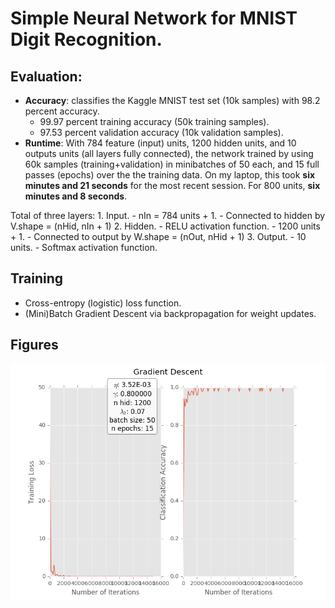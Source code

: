 # Simple Neural Network for MNIST Digit Recognition.

## Evaluation:

* __Accuracy__: classifies the Kaggle MNIST test set (10k samples) with 98.2 percent accuracy. 
    - 99.97 percent training accuracy (50k training samples).
    - 97.53 percent validation accuracy (10k validation samples). 
* __Runtime__: With 784 feature (input) units, 1200 hidden units, and 10 outputs units (all layers fully connected), the network
trained by using 60k samples (training+validation) in minibatches of 50 each, and 15 full passes (epochs) over the the training
data. On my laptop, this took __six minutes and 21 seconds__ for the most recent session. For 800 units, __six minutes and 8
seconds__. 

Total of three layers:
    1. Input.
        - nIn = 784 units + 1. 
        - Connected to hidden by V.shape = (nHid, nIn + 1)
    2. Hidden.
        - RELU activation function.
        - 1200 units + 1. 
        - Connected to output by W.shape = (nOut, nHid + 1)
    3. Output.
        - 10 units.
        - Softmax activation function.

## Training
- Cross-entropy (logistic) loss function.
- (Mini)Batch Gradient Descent via backpropagation for weight updates.

## Figures
![Plots][TrainingLoss]



[TrainingLoss]: png_dir/LossAndAcc1.png
